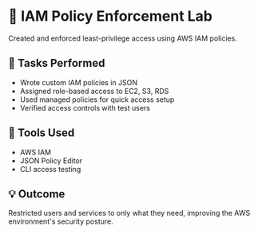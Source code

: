 # 🔏 IAM Policy Enforcement Lab

Created and enforced least-privilege access using AWS IAM policies.

## 🧪 Tasks Performed
- Wrote custom IAM policies in JSON
- Assigned role-based access to EC2, S3, RDS
- Used managed policies for quick access setup
- Verified access controls with test users

## 🔧 Tools Used
- AWS IAM
- JSON Policy Editor
- CLI access testing

## 💡 Outcome
Restricted users and services to only what they need, improving the AWS environment's security posture.
